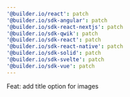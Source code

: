 ```yaml
---
'@builder.io/react': patch
'@builder.io/sdk-angular': patch
'@builder.io/sdk-react-nextjs': patch
'@builder.io/sdk-qwik': patch
'@builder.io/sdk-react': patch
'@builder.io/sdk-react-native': patch
'@builder.io/sdk-solid': patch
'@builder.io/sdk-svelte': patch
'@builder.io/sdk-vue': patch
---
```


Feat: add title option for images
